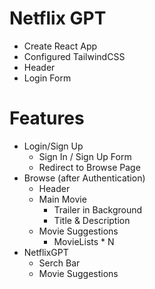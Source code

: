 # Netflix GPT

- Create React App
- Configured TailwindCSS
- Header
- Login Form

# Features
- Login/Sign Up
    - Sign In / Sign Up Form
    - Redirect to Browse Page
- Browse (after Authentication)
    - Header
    - Main Movie
        - Trailer in Background
        - Title & Description
    - Movie Suggestions
        - MovieLists * N
- NetflixGPT
    - Serch Bar
    - Movie Suggestions